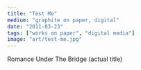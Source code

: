 ```yaml
---
title: "Test Me"
medium: "graphite on paper, digital"
date: "2011-03-23"
tags: ["works on paper", "digital media"]
image: "art/test-me.jpg"
---
```

Romance Under The Bridge (actual title)